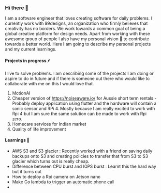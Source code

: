 ### Hi there 👋

I am a software engineer that loves creating software for daily problems. I currently work with 99designs, an organization who firmly believes that creativity has no borders. We work towards a common goal of being a global creative platform for design needs. Apart from working with these awesome group of people I also have my personal vision 🔭 to contribute towards a better world. Here I am going to describe my personal projects and my current learnings.

#### Projects in progress ⚡
I live to solve problems. I am describing some of the projects I am doing or aspire to do in future and if there is someone out there who would like to collaborate with me on this I would love that.

1. MotionAI
2. Cheaper version of https://noiseaware.io/ for Aussie short term rentals - Probably deploy application using flutter and the hardware will contain a sonic sensor and RPi 4. Mostly because I am really excited to work with Rpi 4 but I am sure the same solution can be made to work with Rpi zero.
3. Homecare services for Indian market
4. Quality of life improvement

#### Learnings 🌱
- AWS S3 and S3 glacier : Recently worked with a friend on saving daily backups onto S3 and creating policies to transfer that from S3 to S3 glacier which turns out is really cheap. 
- Difference between CPU burst and IOPS burst : Learnt this the hard way but it turns out
- How to deploy a Rpi camera on Jetson nano
- Make Go lambda to trigger an automatic phone call
- 

<!--
**AshwaryaSmridhi/AshwaryaSmridhi** is a ✨ _special_ ✨ repository because its `README.md` (this file) appears on your GitHub profile.

Here are some ideas to get you started:

- 🔭 I’m currently working on ...
- 🌱 I’m currently learning ...
- 👯 I’m looking to collaborate on ...
- 🤔 I’m looking for help with ...
- 💬 Ask me about ...
- 📫 How to reach me: ...
- 😄 Pronouns: ...
- ⚡ Fun fact: ...
-->
